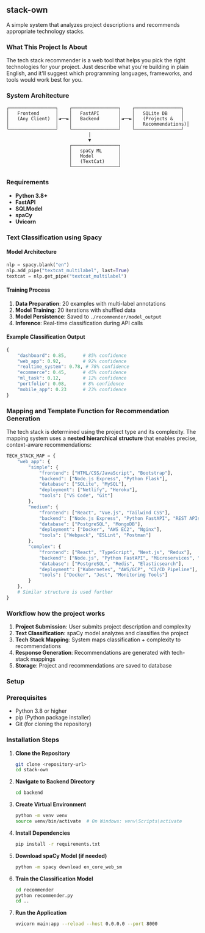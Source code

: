## stack-own
A simple system that analyzes project descriptions and recommends appropriate technology stacks.

### What This Project Is About
The tech stack recommender is a web tool that helps you pick the right technologies for your project. Just describe what you're building in plain English, and it'll suggest which programming languages, frameworks, and tools would work best for you.

### System Architecture
```
┌─────────────────┐    ┌─────────────────┐    ┌─────────────────┐
│   Frontend      │    │   FastAPI       │    │   SQLite DB     │
│   (Any Client)  │◄──►│   Backend       │◄──►│   (Projects &   │
│                 │    │                 │    │   Recommendations)│
└─────────────────┘    └─────────────────┘    └─────────────────┘
                              │
                              ▼
                       ┌─────────────────┐
                       │   spaCy ML      │
                       │   Model         │
                       │   (TextCat)     │
                       └─────────────────┘
```


### Requirements
- **Python 3.8+**
- **FastAPI**
- **SQLModel**
- **spaCy**
- **Uvicorn**

### Text Classification using Spacy

#### Model Architecture
```python
nlp = spacy.blank("en")
nlp.add_pipe("textcat_multilabel", last=True)
textcat = nlp.get_pipe("textcat_multilabel")
```



#### Training Process
1. **Data Preparation**: 20 examples with multi-label annotations
2. **Model Training**: 20 iterations with shuffled data
3. **Model Persistence**: Saved to `./recommender/model_output`
4. **Inference**: Real-time classification during API calls

#### Example Classification Output
```python
{
    "dashboard": 0.85,      # 85% confidence
    "web_app": 0.92,        # 92% confidence
    "realtime_system": 0.78, # 78% confidence
    "ecommerce": 0.45,      # 45% confidence
    "ml_task": 0.12,        # 12% confidence
    "portfolio": 0.08,      # 8% confidence
    "mobile_app": 0.23      # 23% confidence
}
```
### Mapping and Template Function for Recommendation Generation

The tech stack is determined using the project type and its complexity.
The mapping system uses a **nested hierarchical structure** that enables precise, context-aware recommendations:

```python
TECH_STACK_MAP = {
    "web_app": {
        "simple": {
            "frontend": ["HTML/CSS/JavaScript", "Bootstrap"],
            "backend": ["Node.js Express", "Python Flask"],
            "database": ["SQLite", "MySQL"],
            "deployment": ["Netlify", "Heroku"],
            "tools": ["VS Code", "Git"]
        },
        "medium": {
            "frontend": ["React", "Vue.js", "Tailwind CSS"],
            "backend": ["Node.js Express", "Python FastAPI", "REST APIs"],
            "database": ["PostgreSQL", "MongoDB"],
            "deployment": ["Docker", "AWS EC2", "Nginx"],
            "tools": ["Webpack", "ESLint", "Postman"]
        },
        "complex": {
            "frontend": ["React", "TypeScript", "Next.js", "Redux"],
            "backend": ["Node.js", "Python FastAPI", "Microservices", "GraphQL"],
            "database": ["PostgreSQL", "Redis", "Elasticsearch"],
            "deployment": ["Kubernetes", "AWS/GCP", "CI/CD Pipeline"],
            "tools": ["Docker", "Jest", "Monitoring Tools"]
        }
    },
    # Similar structure is used further
}
```

### Workflow how the project works

1. **Project Submission**: User submits project description and complexity
2. **Text Classification**: spaCy model analyzes and classifies the project
3. **Tech Stack Mapping**: System maps classification + complexity to recommendations
4. **Response Generation**: Recommendations are generated with tech-stack mappings
5. **Storage**: Project and recommendations are saved to database

### Setup

### Prerequisites
- Python 3.8 or higher
- pip (Python package installer)
- Git (for cloning the repository)

### Installation Steps

1. **Clone the Repository**
   ```bash
   git clone <repository-url>
   cd stack-own
   ```

2. **Navigate to Backend Directory**
   ```bash
   cd backend
   ```

3. **Create Virtual Environment**
   ```bash
   python -m venv venv
   source venv/bin/activate  # On Windows: venv\Scripts\activate
   ```

4. **Install Dependencies**
   ```bash
   pip install -r requirements.txt
   ```

5. **Download spaCy Model (if needed)**
   ```bash
   python -m spacy download en_core_web_sm
   ```

6. **Train the Classification Model**
   ```bash
   cd recommender
   python recommender.py
   cd ..
   ```

7. **Run the Application**
   ```bash
   uvicorn main:app --reload --host 0.0.0.0 --port 8000
   ```
